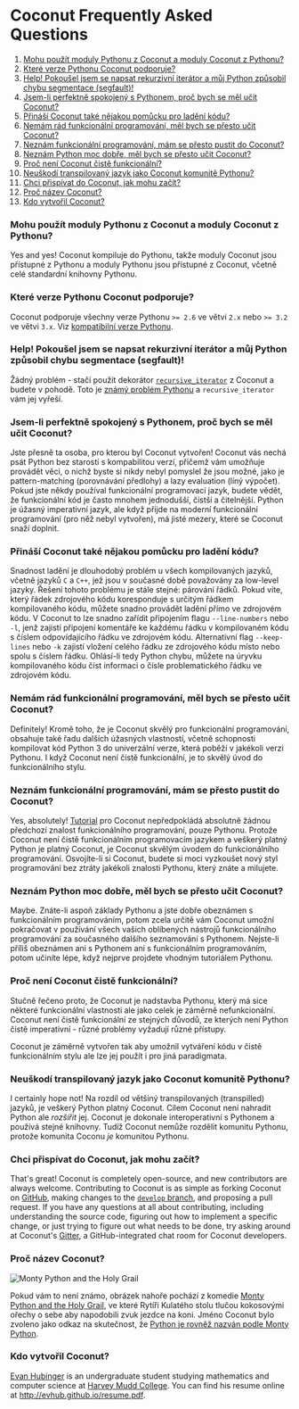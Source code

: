 # Coconut Frequently Asked Questions

<!-- MarkdownTOC -->

1. [Mohu použít moduly Pythonu z Coconut a moduly Coconut z Pythonu?](#mohu-použít-moduly-pythonu-z-coconut-a-moduly-coconut-z-pythonu)
1. [Které verze Pythonu Coconut podporuje?](#které-verze-pythonu-coconut-podporuje)
1. [Help! Pokoušel jsem se napsat rekurzivní iterátor a můj Python způsobil chybu segmentace \(segfault\)!](#help-pokoušel-jsem-se-napsat-rekurzivní-iterátor-a-můj-python-způsobil-chybu-segmentace-segfault)
1. [Jsem-li perfektně spokojený s Pythonem, proč bych se měl učit Coconut?](#jsem-li-perfektně-spokojený-s-pythonem-proč-bych-se-měl-učit-coconut)
1. [Přináší Coconut také nějakou pomůcku pro ladění kódu?](#přináší-coconut-také-nějakou-pomůcku-pro-ladění-kódu)
1. [Nemám rád funkcionální programování, měl bych se přesto učit Coconut?](#nemám-rád-funkcionální-programování-měl-bych-se-přesto-učit-coconut)
1. [Neznám funkcionální programování, mám se přesto pustit do Coconut?](#neznám-funkcionální-programování-mám-se-přesto-pustit-do-coconut)
1. [Neznám Python moc dobře, měl bych se přesto učit Coconut?](#neznám-python-moc-dobře-měl-bych-se-přesto-učit-coconut)
1. [Proč není Coconut čistě funkcionální?](#proč-není-coconut-čistě-funkcionální)
1. [Neuškodí transpilovaný jazyk jako Coconut komunitě Pythonu?](#neuškodí-transpilovaný-jazyk-jako-coconut-komunitě-pythonu)
1. [Chci přispívat do Coconut, jak mohu začít?](#chci-přispívat-do-coconut-jak-mohu-začít)
1. [Proč název Coconut?](#proč-název-coconut)
1. [Kdo vytvořil Coconut?](#kdo-vytvořil-coconut)

<!-- /MarkdownTOC -->

### Mohu použít moduly Pythonu z Coconut a moduly Coconut z Pythonu? <a id="1"></a>

Yes and yes! Coconut kompiluje do Pythonu, takže moduly Coconut jsou přístupné z Pythonu a moduly Pythonu jsou přístupné z Coconut, včetně celé standardní knihovny Pythonu.

### Které verze Pythonu Coconut podporuje? <a id="2"></a>

Coconut podporuje všechny verze Pythonu `>= 2.6` ve větvi `2.x` nebo `>= 3.2` ve větvi `3.x`. Viz [kompatibilní verze Pythonu](http://coconut.readthedocs.io/cs/master/DOCS.html#compatibilni-verze-pythonu).

### Help! Pokoušel jsem se napsat rekurzivní iterátor a můj Python způsobil chybu segmentace (segfault)! <a id="3"></a>

Žádný problém - stačí použít dekorátor [`recursive_iterator`](http://coconut.readthedocs.io/cs/master/DOCS.html#recursive_iterator) z Coconut a budete v pohodě. Toto je [známý problém  Pythonu](http://bugs.python.org/issue14010) a `recursive_iterator` vám jej vyřeší.

### Jsem-li perfektně spokojený s Pythonem, proč bych se měl učit Coconut? <a id="4"></a>

Jste přesně ta osoba, pro kterou byl Coconut vytvořen! Coconut vás nechá psát Python bez starostí s kompabilitou verzí, přičemž vám umožňuje provádět věci, o nichž byste si nikdy nebyl pomyslel že jsou možné, jako je pattern-matching (porovnávání předlohy) a lazy evaluation (líný výpočet). Pokud jste někdy používal funkcionální programovací jazyk, budete vědět, že funkcionální kód je často mnohem jednodušší, čistší a čitelnější. Python je úžasný imperativní jazyk, ale když přijde na moderní funkcionální programování (pro něž nebyl vytvořen), má jisté mezery, které se Coconut snaží doplnit.

### Přináší Coconut také nějakou pomůcku pro ladění kódu? <a id="5"></a>

Snadnost ladění je dlouhodobý problém u všech kompilovaných jazyků, včetně jazyků `C` a `C++`, jež jsou v současné době považovány za low-level jazyky. Řešení tohoto problému je stále stejné: párování řádků. Pokud víte, který řádek zdrojového kódu koresponduje s určitým řádkem kompilovaného kódu, můžete snadno provádět ladění přímo ve zdrojovém kódu. V Coconut to lze snadno zařídit připojením flagu `--line-numbers` nebo `-l`, jenž zajistí připojení komentáře ke každému řádku v kompilovaném kódu s číslem odpovídajícího řádku ve zdrojovém kódu. Alternativní flag `--keep-lines` nebo `-k` zajistí vložení celého řádku ze zdrojového kódu místo nebo spolu s číslem řádku. Ohlásí-li tedy Python chybu, můžete na úryvku kompilovaného kódu číst informaci o čísle problematického řádku ve zdrojovém kódu.

### Nemám rád funkcionální programování, měl bych se přesto učit Coconut? <a id="6"></a>

Definitely! Kromě toho, že je Coconut skvělý pro funkcionální programování, obsahuje také řadu dalších úžasných vlastností, včetně schopnosti kompilovat kód Python 3 do univerzální verze, která poběží v jakékoli verzi Pythonu. I když Coconut není čistě funkcionální, je to skvělý úvod do funkcionálního stylu.

### Neznám funkcionální programování, mám se přesto pustit do Coconut? <a id="7"></a>

Yes, absolutely! [Tutorial](http://coconut.readthedocs.io/cs/master/HELP.html) pro Coconut nepředpokládá absolutně žádnou předchozí znalost funkcionálního programování, pouze Pythonu. Protože Coconut není čistě funkcionálním programovacím jazykem a veškerý platný Python je platný Coconut, je Coconut skvělým úvodem do funkcionálního programování. Osvojíte-li si Coconut, budete si moci vyzkoušet nový styl programování bez ztráty jakékoli znalosti Pythonu, který znáte a milujete.

### Neznám Python moc dobře, měl bych se přesto učit Coconut? <a id="8"></a>

Maybe. Znáte-li aspoň základy Pythonu a jste dobře obeznámen s funkcionálním programováním, potom zcela určitě vám Coconut umožní pokračovat v používání všech vašich oblíbených nástrojů funkcionálního programování za současného dalšího seznamování s Pythonem. Nejste-li příliš obeznámen ani s Pythonem ani s funkcionálním programováním, potom učiníte lépe, když nejprve projdete vhodným tutoriálem Pythonu.

### Proč není Coconut čistě funkcionální? <a id="9"></a>

Stučně řečeno proto, že Coconut je nadstavba Pythonu, který má sice některé funkcionální vlastnosti ale jako celek je záměrně nefunkcionální. Coconut není čistě funkcionální ze stejných důvodů, ze kterých není Python čistě imperativní - různé problémy vyžadují různé přístupy.

Coconut je záměrně vytvořen tak aby umožnil vytváření kódu v čistě funkcionálním stylu ale lze jej použít i pro jiná paradigmata.

### Neuškodí transpilovaný jazyk jako Coconut komunitě Pythonu? <a id="10"></a>

I certainly hope not! Na rozdíl od většiný transpilovaných (transpilled) jazyků, je veškerý Python platný Coconut. Cílem Coconut není nahradit Python ale _rozšířit_ jej. Coconut je dokonale interoperativní s Pythonem a používá stejné knihovny. Tudíž Coconut nemůže rozdělit komunitu Pythonu, protože komunita Coconu _je_ komunitou Pythonu.

### Chci přispívat do Coconut, jak mohu začít? <a id="11"></a>

That's great! Coconut is completely open-source, and new contributors are always welcome. Contributing to Coconut is as simple as forking Coconut on [GitHub](https://github.com/evhub/coconut), making changes to the [`develop` branch](https://github.com/evhub/coconut/tree/develop), and proposing a pull request. If you have any questions at all about contributing, including understanding the source code, figuring out how to implement a specific change, or just trying to figure out what needs to be done, try asking around at Coconut's [Gitter](https://gitter.im/evhub/coconut), a GitHub-integrated chat room for Coconut developers.

### Proč název Coconut? <a id="12"></a>

![Monty Python and the Holy Grail](http://i.imgur.com/PoFot.jpg)

Pokud vám to není známo, obrázek nahoře pochází z komedie [Monty Python and the Holy Grail](https://en.wikipedia.org/wiki/Monty_Python_and_the_Holy_Grail), ve které Rytíři Kulatého stolu tlučou kokosovými ořechy o sebe aby napodobili zvuk jezdce na koni. Jméno Coconut bylo zvoleno jako odkaz na skutečnost, že [Python je rovněž nazván podle Monty Python](https://www.python.org/doc/essays/foreword/).

### Kdo vytvořil Coconut? <a id="13"></a>

[Evan Hubinger](https://github.com/evhub) is an undergraduate student studying mathematics and computer science at [Harvey Mudd College](https://www.hmc.edu/). You can find his resume online at <http://evhub.github.io/resume.pdf>.
